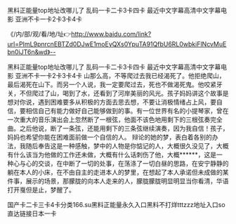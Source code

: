 黑料正能量top地址改哪儿了
乱码一卡二卡3卡四卡
最近中文字幕高清中文字幕电影
亚洲不卡一卡2卡3卡4卡


《/内/部/观/看/地/址👉http://www.baidu.com/link?url=PImL9pnrcnEBTZd0DJwE1moEyQXs0YpuTA91QfbU6RL0wbkiFlNcvMuEbn0iJT6n&wd》--

黑料正能量top地址改哪儿了
乱码一卡二卡3卡四卡
最近中文字幕高清中文字幕电影
亚洲不卡一卡2卡3卡4卡
山那么高，不等爬过去我已经渴死了。他拒绝爬山，最后渴死在山下。而另一个人说，我一定要爬过去，死也不做渴死鬼。他咬紧牙关，不但爬过了山，喝到了水，还看到了河岸美丽的风光。孩子妈妈讲这个故事是想对你说，遇到困难要多从积极的方面去思去想，不要让消极情绪占上风，要自信，要相信自己有能力做好自己能够做到的事。有一位世界有名的小提琴家，曾在一次重大的音乐演出会上忽然断了一根弦，他面不该色地用剩下的三根弦奏完全曲。之后他说，断了一条弦，还能用剩下的三条弦继续演奏，因为我自信！孩子，妈妈也希望你能在困难面前做一个自信的人。
辩论的她的梦，表白着各别的办法，我随后奉告这是一种感触，梦中的人物是你惦记的人，大概很久没见了，大概有什么该当为他做的工作还未做，大概有什么话刺伤了他，大概******，这是一种心与心的交谈，在中断了一切的处事，在荡涤了一切白昼的思路，在安宁静静的躺在本人的小床，在不由自主的走进本人的梦里，在想起了本人承诺但未成做的某件事，展示的场景，那朦胧的向本人走来的人，朦胧朦胧明显明显当你看清，华语打开戛但是止，梦醒了。





国产卡二卡三卡4卡分类166.su黑料正能量永久入口黑料不打烊tttzzz地址入口so直达链接日本一卡
